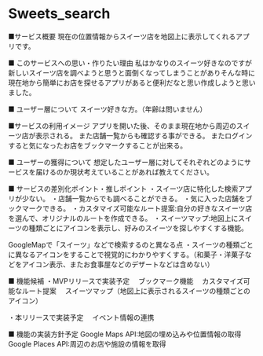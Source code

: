 # Sweets_search
■サービス概要
現在の位置情報からスイーツ店を地図上に表示してくれるアプリです。

■ このサービスへの思い・作りたい理由
私はかなりのスイーツ好きなのですが新しいスイーツ店を調べようと思うと面倒くなってしまうことがありそんな時に現在地から簡単にお店を探せるアプリがあると便利だなと思い作成しようと思いました。

■ ユーザー層について
スイーツ好きな方。（年齢は問いません）

■サービスの利用イメージ
アプリを開いた後、そのまま現在地から周辺のスイーツ店が表示される。
また店舗一覧からも確認する事ができる。
またログインすると気になったお店をブックマークすることが出来る。

■ ユーザーの獲得について
想定したユーザー層に対してそれぞれどのようにサービスを届けるのか現状考えていることがあれば教えてください。

■ サービスの差別化ポイント・推しポイント
・スイーツ店に特化した検索アプリが少ない。
・店舗一覧からでも調べることができる。
・気に入った店舗をブックマークできる。
・カスタマイズ可能なルート提案:自分の好きなスイーツ店を選んで、オリジナルのルートを作成できる。
・スイーツマップ:地図上にスイーツの種類ごとにアイコンを表示し、好みのスイーツを探しやすくする機能。

GoogleMapで「スイーツ」などで検索するのと異なる点
・スイーツの種類ごとに異なるアイコンをすることで視覚的にわかりやすくする。（和菓子・洋菓子などをアイコン表示、またお食事屋などのデザートなどは含めない）

■ 機能候補
・MVPリリースで実装予定
　ブックマーク機能
　カスタマイズ可能なルート提案
　スイーツマップ（地図上に表示されるスイーツの種類ごとのアイコン）

・本リリースで実装予定
　イベント情報の連携

■ 機能の実装方針予定
Google Maps API:地図の埋め込みや位置情報の取得
Google Places API:周辺のお店や施設の情報を取得
